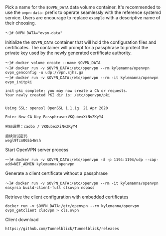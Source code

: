 Pick a name for the `$OVPN_DATA` data volume container. It's recommended to use the `ovpn-data-` prefix to operate seamlessly with the reference systemd service.  Users are encourage to replace `example` with a descriptive name of their choosing.

```
～]# OVPN_DATA="ovpn-data"
```

Initialize the `$OVPN_DATA` container that will hold the configuration files and certificates.  The container will prompt for a passphrase to protect the private key used by the newly generated certificate authority.

```
～]# docker volume create --name $OVPN_DATA
～]# docker run -v $OVPN_DATA:/etc/openvpn --rm kylemanna/openvpn ovpn_genconfig -u udp://vpn.sjhz.ga
～]# docker run -v $OVPN_DATA:/etc/openvpn --rm -it kylemanna/openvpn ovpn_initpki

init-pki complete; you may now create a CA or requests.
Your newly created PKI dir is: /etc/openvpn/pki


Using SSL: openssl OpenSSL 1.1.1g  21 Apr 2020

Enter New CA Key Passphrase:VKQubexXiNvZKyY4

密码设置：caobo / VKQubexXiNvZKyY4

后续测试密码
wegl9Tcm0GSb4Wsh

```

Start OpenVPN server process

```
～]# docker run -v $OVPN_DATA:/etc/openvpn -d -p 1194:1194/udp --cap-add=NET_ADMIN kylemanna/openvpn
```

Generate a client certificate without a passphrase

```
～]# docker run -v $OVPN_DATA:/etc/openvpn --rm -it kylemanna/openvpn easyrsa build-client-full clsovpn nopass
```

Retrieve the client configuration with embedded certificates

```
docker run -v $OVPN_DATA:/etc/openvpn --rm kylemanna/openvpn ovpn_getclient clsovpn > cls.ovpn
```

Client download

```
https://github.com/Tunnelblick/Tunnelblick/releases
```

